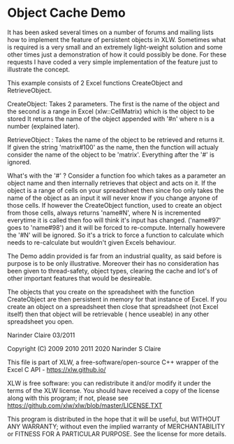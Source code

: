 
# Object Cache Demo

It has been asked several times on a number of forums and mailing lists how to implement the feature of persistent objects in XLW. 
Sometimes what is required is a very small and an extremely light-weight solution and some other times just a demonstration of how it could possibly be done. For these requests I have
coded a very simple implementation of the feature just to illustrate the concept.

This example consists of 2 Excel functions CreateObject and RetrieveObject.

CreateObject: Takes 2 parameters. The first is the name of the object and the second is a range in Excel (xlw::CellMatrix) which is the object to be stored
It returns the name of the object appended with '#n' where n is a number (explained later).

RetrieveObject : Takes the name of the object to be retrieved and returns it. If given the string 'matrix#100' as the name, then the function will actualy 
consider the  name of the object to be 'matrix'. Everything after the '#' is ignored.

What's with the '#' ?
Consider a function foo which takes as a parameter an object name and then internally retrieves that object and acts on it. If the object is a range of cells
on your spreadsheet then since foo only takes the name of the object as an input it will never know if you change anyone of those cells. If however 
the CreateObject function, used to create an object from those cells, always returns 'name#N', where N is incremented everytime it is called then foo will
think it's input has changed. ('name#97' goes to 'name#98') and it will be forced to re-compute. Internally howevere the '#N' will be ignored. So it's
a trick to force a function to calculate which needs to re-calculate but wouldn't given Excels behaviour.

  
 
The Demo addin provided is far from an industrial quality, as said before is purpose is to be only illustrative. Moreover their has no consideration has been
given to thread-safety, object types, clearing the cache and lot's of other important features that would be desireable.

The objects that you create on the spreadsheet with the function CreateObject are then persistent in memory for that instance of Excel. If you create an object
on a spreadsheet then close that spreadsheet (not Excel itself) then that object will be retrievable ( hence useable) in any other spreadsheet you open.


Narinder Claire 03/2011


Copyright (C) 2009 2010 2011 2020 Narinder S Claire


 This file is part of XLW, a free-software/open-source C++ wrapper of the
 Excel C API - https://xlw.github.io/

 XLW is free software: you can redistribute it and/or modify it under the
 terms of the XLW license.  You should have received a copy of the
 license along with this program; if not, please see https://github.com/xlw/xlw/blob/master/LICENSE.TXT

 This program is distributed in the hope that it will be useful, but WITHOUT
 ANY WARRANTY; without even the implied warranty of MERCHANTABILITY or FITNESS
 FOR A PARTICULAR PURPOSE.  See the license for more details.